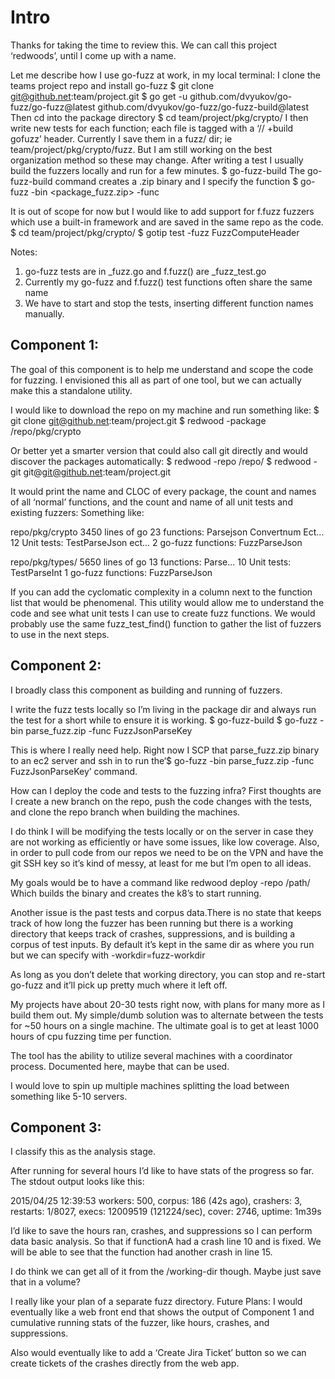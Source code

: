# Intro

Thanks for taking the time to review this. We can call this project ‘redwoods’, until I come up with a name.

Let me describe how I use go-fuzz at work, in my local terminal:
I clone the teams project repo and install go-fuzz
$ git clone git@github.net:team/project.git
$ go get -u github.com/dvyukov/go-fuzz/go-fuzz@latest github.com/dvyukov/go-fuzz/go-fuzz-build@latest
Then cd into the package directory
$ cd team/project/pkg/crypto/
I then write new tests for each function; each file is tagged with a ‘// +build gofuzz’ header. Currently I save them in a fuzz/ dir; ie team/project/pkg/crypto/fuzz. But I am still working on the best organization method so these may change.
After writing a test I usually build the fuzzers locally and run for a few minutes. 
$ go-fuzz-build
The go-fuzz-build command creates a .zip binary and I specify the function
$ go-fuzz -bin <package_fuzz.zip> -func <fuzzAES>

It is out of scope for now but I would like to add support for f.fuzz fuzzers which use a built-in framework and are saved in the same repo as the code. 
$ cd team/project/pkg/crypto/
$ gotip test -fuzz FuzzComputeHeader

Notes: 
1) go-fuzz tests are in <filename>_fuzz.go and f.fuzz() are <filename>_fuzz_test.go
2) Currently my go-fuzz and f.fuzz() test functions often share the same name
3) We have to start and stop the tests, inserting different function names manually.



## Component 1:
The goal of this component is to help me understand and scope the code for fuzzing. I envisioned this all as part of one tool, but we can actually make this a standalone utility.

I would like to download the repo on my machine and run something like:
$ git clone git@github.net:team/project.git
$ redwood -package /repo/pkg/crypto

Or better yet a smarter version that could also call git directly and would discover the packages automatically:
$ redwood -repo /repo/
$ redwood -git git@git@github.net:team/project.git

It would print the name and CLOC of every package, the count and names of all ‘normal’ functions, and the count and name of all unit tests and existing fuzzers: Something like:

repo/pkg/crypto
3450 lines of go
23 functions:
Parsejson 
Convertnum
Ect…
12 Unit tests:
TestParseJson
ect...
2 go-fuzz functions:
FuzzParseJson

repo/pkg/types/
5650 lines of go
13 functions:
Parse... 
10 Unit tests:
TestParseInt
1 go-fuzz functions:
FuzzParseJson

If you can add the cyclomatic complexity in a column next to the function list that would be phenomenal. This utility would allow me to understand the code and see what unit tests I can use to create fuzz functions. We would probably use the same fuzz_test_find() function to gather the list of fuzzers to use in the next steps.


## Component 2:
I broadly class this component as building and running of fuzzers.

I write the fuzz tests locally so I’m living in the package dir and always run the test for a short while to ensure it is working.
$ go-fuzz-build
$ go-fuzz -bin parse_fuzz.zip -func FuzzJsonParseKey

This is where I really need help. Right now I SCP that parse_fuzz.zip binary to an ec2 server and ssh in to run the‘$ go-fuzz -bin parse_fuzz.zip -func FuzzJsonParseKey’ command.

How can I deploy the code and tests to the fuzzing infra? First thoughts are I create a new branch on the repo, push the code changes with the tests, and clone the repo branch when building the machines. 

I do think I will be modifying the tests locally or on the server in case they are not working as efficiently or have some issues, like low coverage. Also, in order to pull code from our repos we need to be on the VPN and have the git SSH key so it’s kind of messy, at least for me but I’m open to all ideas. 

My goals would be to have a command like
redwood deploy -repo /path/ 
Which builds the binary and creates the k8’s to start running.

Another issue is the past tests and corpus data.There is no state that keeps track of how long the fuzzer has been running but there is a working directory that keeps track of crashes, suppressions, and is building a corpus of test inputs. By default it’s kept in the same dir as where you run but we can specify with -workdir=fuzz-workdir

As long as you don’t delete that working directory, you can stop and re-start go-fuzz and it’ll pick up pretty much where it left off. 

My projects have about 20-30 tests right now, with plans for many more as I build them out. My simple/dumb solution was to alternate between the tests for ~50 hours on a single machine. The ultimate goal is to get at least 1000 hours of cpu fuzzing time per function.

The tool has the ability to utilize several machines with a coordinator process. Documented here, maybe that can be used.

I would love to spin up multiple machines splitting the load between something like 5-10 servers. 
 


## Component 3:
I classify this as the analysis stage.

After running for several hours I’d like to have stats of the progress so far. The stdout output looks like this:

2015/04/25 12:39:53 workers: 500, corpus: 186 (42s ago), crashers: 3,
 	restarts: 1/8027, execs: 12009519 (121224/sec), cover: 2746, uptime: 1m39s

I’d like to save the hours ran, crashes, and suppressions so I can perform data basic analysis. So that if functionA had a crash line 10 and is fixed. We will be able to see that the function had another crash in line 15. 

I do think we can get all of it from the /working-dir though. Maybe just save that in a volume?

I really like your plan of a separate fuzz directory.
Future Plans:
I would eventually like a web front end that shows the output of Component 1 and cumulative running stats of the fuzzer, like hours, crashes, and suppressions.

Also would eventually like to add a ‘Create Jira Ticket’ button so we can create tickets of the crashes directly from the web app.
